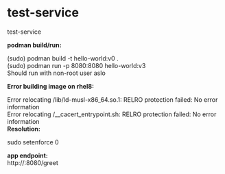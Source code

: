 # test-service
test-service

**podman build/run:**
<br />

(sudo) podman build -t hello-world:v0 .
<br />
(sudo) podman run -p 8080:8080 hello-world:v3
<br />
Should run with non-root user aslo

**Error building image on rhel8:**
<br />

Error relocating /lib/ld-musl-x86_64.so.1: RELRO protection failed: No error information
<br />
Error relocating /__cacert_entrypoint.sh: RELRO protection failed: No error information
<br />
**Resolution:**
<br />

sudo setenforce 0

**app endpoint:**
<br />
http://<host-ip>:8080/greet
